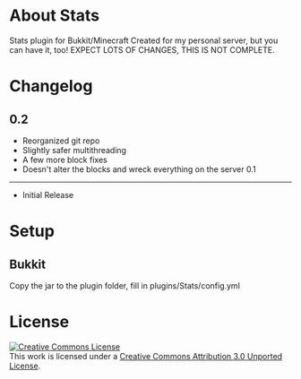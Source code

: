 About Stats
===========
Stats plugin for Bukkit/Minecraft
Created for my personal server, but you can have it, too!
EXPECT LOTS OF CHANGES, THIS IS NOT COMPLETE.

Changelog
=========
0.2
---
  * Reorganized git repo
  * Slightly safer multithreading
  * A few more block fixes
  * Doesn't alter the blocks and wreck everything on the server
0.1
---
  * Initial Release

Setup
=====

Bukkit
------
Copy the jar to the plugin folder, fill in plugins/Stats/config.yml

License
=======
<a rel="license" href="http://creativecommons.org/licenses/by/3.0/"><img alt="Creative Commons License" style="border-width:0" src="http://i.creativecommons.org/l/by/3.0/88x31.png" /></a><br />
This work is licensed under a <a rel="license" href="http://creativecommons.org/licenses/by/3.0/">Creative Commons Attribution 3.0 Unported License</a>.
